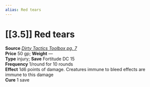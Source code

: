 ```yaml
---
alias: Red tears
---
```


# [[3.5]] Red tears

**Source** [_Dirty Tactics Toolbox pg. 7_](http://paizo.com/products/btpy9g23?Pathfinder-Player-Companion-Dirty-Tactics-Toolbox)  
**Price** 50 gp; **Weight** —  
**Type** injury; **Save** Fortitude DC 15  
**Frequency** 1/round for 10 rounds  
**Effect** 1d6 points of damage. Creatures immune to bleed effects are immune to this damage  
**Cure** 1 save
